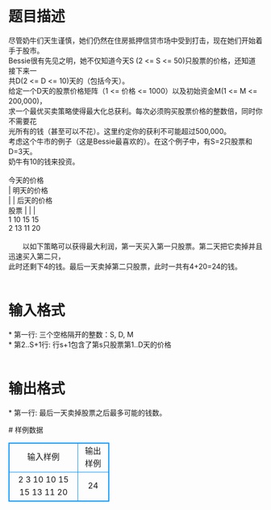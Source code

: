 # 

 
 # 题目描述 
<p>
尽管奶牛们天生谨慎，她们仍然在住房抵押信贷市场中受到打击，现在她们开始着手于股市。<br>Bessie很有先见之明，她不仅知道今天S (2 <= S <= 50)只股票的价格，还知道接下来一<br>共D(2 <= D <= 10)天的（包括今天）。<br>    给定一个D天的股票价格矩阵（1 <= 价格 <= 1000）以及初始资金M(1 <= M <= 200,000)，<br>求一个最优买卖策略使得最大化总获利。每次必须购买股票价格的整数倍，同时你不需要花<br>光所有的钱（甚至可以不花）。这里约定你的获利不可能超过500,000。<br>    考虑这个牛市的例子（这是Bessie最喜欢的）。在这个例子中，有S=2只股票和D=3天。<br>奶牛有10的钱来投资。<br><br>                   今天的价格<br>                   |   明天的价格<br>                   |   |  后天的价格<br>             股票  |   |  | <br>              1    10 15 15<br>              2    13 11 20<br><br>　　以如下策略可以获得最大利润，第一天买入第一只股票。第二天把它卖掉并且迅速买入第二只，<br>此时还剩下4的钱。最后一天卖掉第二只股票，此时一共有4+20=24的钱。<br><br></p> 

 
 # 输入格式 
<p>
* 第一行: 三个空格隔开的整数：S, D, M<br>* 第2..S+1行: 行s+1包含了第s只股票第1..D天的价格<br><br></p> 

 
 # 输出格式 
<p>
* 第一行: 最后一天卖掉股票之后最多可能的钱数。<br></p> 
# 样例数据
<style>
        table,table tr th, table tr td { border:1px solid #0094ff; }
        table { width: 200px; min-height: 25px; line-height: 25px; text-align: center; border-collapse: collapse;}   
    </style>
<table>
	<tr>
		<td>输入样例</td>
		<td>输出样例</td>
	</tr>
<tr><td>2 3 10
10 15 15
13 11 20

</td><td>24</td></tr></table>
